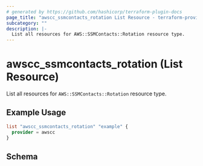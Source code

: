 ```yaml
---
# generated by https://github.com/hashicorp/terraform-plugin-docs
page_title: "awscc_ssmcontacts_rotation List Resource - terraform-provider-awscc"
subcategory: ""
description: |-
  List all resources for AWS::SSMContacts::Rotation resource type.
---
```


# awscc_ssmcontacts_rotation (List Resource)

List all resources for `AWS::SSMContacts::Rotation` resource type.

## Example Usage

```terraform
list "awscc_ssmcontacts_rotation" "example" {
  provider = awscc
}
```

<!-- schema generated by tfplugindocs -->
## Schema
